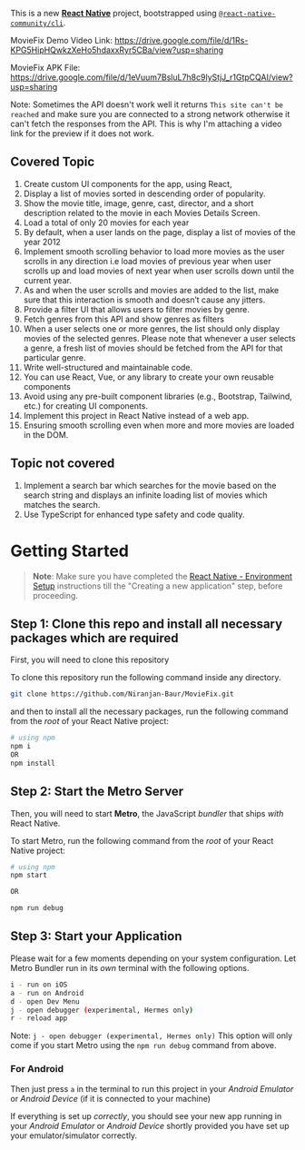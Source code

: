This is a new [**React Native**](https://reactnative.dev) project, bootstrapped using [`@react-native-community/cli`](https://github.com/react-native-community/cli).

MovieFix Demo Video Link: https://drive.google.com/file/d/1Rs-KPG5HipHQwkzXeHo5hdaxxRyr5CBa/view?usp=sharing

MovieFix APK File: https://drive.google.com/file/d/1eVuum7BsluL7h8c9lyStjJ_r1GtpCQAI/view?usp=sharing

Note: Sometimes the API doesn't work well it returns `This site can't be reached` and make sure you are connected to a strong network otherwise it can't fetch the responses from the API. This is why I'm attaching a video link for the preview if it does not work.

## Covered Topic
1. Create custom UI components for the app, using React,
2. Display a list of movies sorted in descending order of popularity.
3. Show the movie title, image, genre, cast, director, and a short description related to the movie in each Movies Details Screen.
4. Load a total of only 20 movies for each year
5. By default, when a user lands on the page, display a list of movies of the year 2012
6. Implement smooth scrolling behavior to load more movies as the user scrolls in any direction i.e load movies of previous year when user scrolls up and load movies of next year when user scrolls down until the current year.
7. As and when the user scrolls and movies are added to the list, make sure that this interaction is smooth and doesn’t cause any jitters.
8. Provide a filter UI that allows users to filter movies by genre.
9. Fetch genres from this API and show genres as filters
10. When a user selects one or more genres, the list should only display movies of the selected genres. Please note that whenever a user selects a genre, a fresh list of movies should be fetched from the API for that particular genre.
11. Write well-structured and maintainable code.
12. You can use React, Vue, or any library to create your own reusable components
13. Avoid using any pre-built component libraries (e.g., Bootstrap, Tailwind, etc.) for creating UI components.
14. Implement this project in React Native instead of a web app.
15. Ensuring smooth scrolling even when more and more movies are loaded in the DOM.

## Topic not covered
1. Implement a search bar which searches for the movie based on the search string and displays an infinite loading list of movies which matches the search.
2. Use TypeScript for enhanced type safety and code quality.
   

# Getting Started

>**Note**: Make sure you have completed the [React Native - Environment Setup](https://reactnative.dev/docs/environment-setup) instructions till the "Creating a new application" step, before proceeding.

## Step 1: Clone this repo and install all necessary packages which are required

First, you will need to clone this repository

To clone this repository run the following command inside any directory.
```bash
git clone https://github.com/Niranjan-Baur/MovieFix.git
```
and then to install all the necessary packages, run the following command from the _root_ of your React Native project:

```bash
# using npm
npm i
OR
npm install
```

## Step 2: Start the Metro Server

Then, you will need to start **Metro**, the JavaScript _bundler_ that ships _with_ React Native.

To start Metro, run the following command from the _root_ of your React Native project:

```bash
# using npm
npm start

OR

npm run debug
```

## Step 3: Start your Application

Please wait for a few moments depending on your system configuration. Let Metro Bundler run in its _own_ terminal with the following options.

```bash
i - run on iOS
a - run on Android
d - open Dev Menu
j - open debugger (experimental, Hermes only)
r - reload app
```
Note: `j - open debugger (experimental, Hermes only)` This option will only come if you start Metro using the `npm run debug` command from above.

### For Android

Then just press `a` in the terminal to run this project in your _Android Emulator_ or _Android Device_ (if it is connected to your machine)

If everything is set up _correctly_, you should see your new app running in your _Android Emulator_ or _Android Device_ shortly provided you have set up your emulator/simulator correctly.

